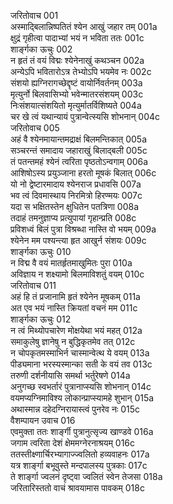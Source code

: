 जरितोवाच	001  
अस्माद्बिलान्निष्पतितं श्येन आखुं जहार तम्	001a  
क्षुद्रं गृहीत्वा पादाभ्यां भयं न भविता ततः	001c  
शार्ङ्गका ऊचुः	002  
न हृतं तं वयं विद्मः श्येनेनाखुं कथञ्चन	002a  
अन्येऽपि भवितारोऽत्र तेभ्योऽपि भयमेव नः	002c  
संशयो ह्यग्निरागच्छेद्दृष्टं वायोर्निवर्तनम्	003a  
मृत्युर्नो बिलवासिभ्यो भवेन्मातरसंशयम्	003c  
निःसंशयात्संशयितो मृत्युर्मातर्विशिष्यते	004a  
चर खे त्वं यथान्यायं पुत्रान्वेत्स्यसि शोभनान्	004c  
जरितोवाच	005  
अहं वै श्येनमायान्तमद्राक्षं बिलमन्तिकात्	005a  
सञ्चरन्तं समादाय जहाराखुं बिलाद्बली	005c  
तं पतन्तमहं श्येनं त्वरिता पृष्ठतोऽन्वगाम्	006a  
आशिषोऽस्य प्रयुञ्जाना हरतो मूषकं बिलात्	006c  
यो नो द्वेष्टारमादाय श्येनराज प्रधावसि	007a  
भव त्वं दिवमास्थाय निरमित्रो हिरण्मयः	007c  
यदा स भक्षितस्तेन क्षुधितेन पतत्रिणा	008a  
तदाहं तमनुज्ञाप्य प्रत्युपायां गृहान्प्रति	008c  
प्रविशध्वं बिलं पुत्रा विश्रब्धा नास्ति वो भयम्	009a  
श्येनेन मम पश्यन्त्या हृत आखुर्न संशयः	009c  
शार्ङ्गका ऊचुः	010  
न विद्म वै वयं मातर्हृतमाखुमितः पुरा	010a  
अविज्ञाय न शक्ष्यामो बिलमाविशतुं वयम्	010c  
जरितोवाच	011  
अहं हि तं प्रजानामि हृतं श्येनेन मूषकम्	011a  
अत एव भयं नास्ति क्रियतां वचनं मम	011c  
शार्ङ्गका ऊचुः	012  
न त्वं मिथ्योपचारेण मोक्षयेथा भयं महत्	012a  
समाकुलेषु ज्ञानेषु न बुद्धिकृतमेव तत्	012c  
न चोपकृतमस्माभिर्न चास्मान्वेत्थ ये वयम्	013a  
पीड्यमाना भरस्यस्मान्का सती के वयं तव	013c  
तरुणी दर्शनीयासि समर्था भर्तुरेषणे	014a  
अनुगच्छ स्वभर्तारं पुत्रानाप्स्यसि शोभनान्	014c  
वयमप्यग्निमाविश्य लोकान्प्राप्स्यामहे शुभान्	015a  
अथास्मान्न दहेदग्निरायास्त्वं पुनरेव नः	015c  
वैशम्पायन उवाच	016  
एवमुक्ता ततः शार्ङ्गी पुत्रानुत्सृज्य खाण्डवे	016a  
जगाम त्वरिता देशं क्षेममग्नेरनाश्रयम्	016c  
ततस्तीक्ष्णार्चिरभ्यागाज्ज्वलितो हव्यवाहनः	017a  
यत्र शार्ङ्गा बभूवुस्ते मन्दपालस्य पुत्रकाः	017c  
ते शार्ङ्गा ज्वलनं दृष्ट्वा ज्वलितं स्वेन तेजसा	018a  
जरितारिस्ततो वाचं श्रावयामास पावकम्	018c  
